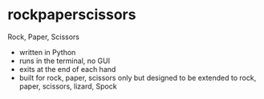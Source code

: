 # rockpaperscissors
Rock, Paper, Scissors
- written in Python
- runs in the terminal, no GUI
- exits at the end of each hand
- built for rock, paper, scissors only but designed to be extended to rock, paper, scissors, lizard, Spock
